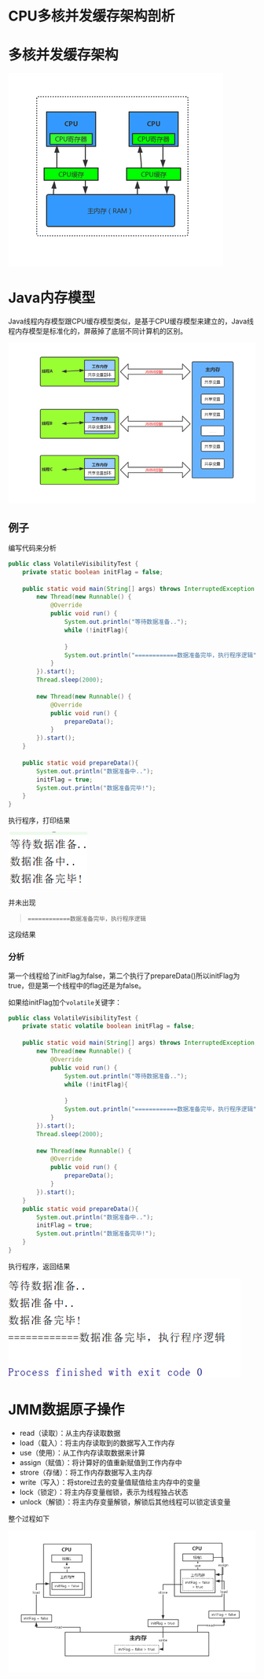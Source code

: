 # CPU多核并发缓存架构剖析

# 多核并发缓存架构

![](../../image/406.png)

# Java内存模型

Java线程内存模型跟CPU缓存模型类似，是基于CPU缓存模型来建立的，Java线程内存模型是标准化的，屏蔽掉了底层不同计算机的区别。

![](../../image/407.png)

## 例子

编写代码来分析

```java
public class VolatileVisibilityTest {
    private static boolean initFlag = false;

    public static void main(String[] args) throws InterruptedException {
        new Thread(new Runnable() {
            @Override
            public void run() {
                System.out.println("等待数据准备..");
                while (!initFlag){

                }
                System.out.println("============数据准备完毕，执行程序逻辑");
            }
        }).start();
        Thread.sleep(2000);
        
        new Thread(new Runnable() {
            @Override
            public void run() {
                prepareData();
            }
        }).start();
    }

    public static void prepareData(){
        System.out.println("数据准备中..");
        initFlag = true;
        System.out.println("数据准备完毕!");
    }
}
```

执行程序，打印结果

![](../../image/408.png)

并未出现

> ```
> ============数据准备完毕，执行程序逻辑
> ```

这段结果

### 分析

第一个线程给了initFlag为false，第二个执行了prepareData()所以initFlag为true，但是第一个线程中的flag还是为false。

如果给initFlag加个`volatile`关键字：

```java
public class VolatileVisibilityTest {
    private static volatile boolean initFlag = false;

    public static void main(String[] args) throws InterruptedException {
        new Thread(new Runnable() {
            @Override
            public void run() {
                System.out.println("等待数据准备..");
                while (!initFlag){

                }
                System.out.println("============数据准备完毕，执行程序逻辑");
            }
        }).start();
        Thread.sleep(2000);

        new Thread(new Runnable() {
            @Override
            public void run() {
                prepareData();
            }
        }).start();
    }
    public static void prepareData(){
        System.out.println("数据准备中..");
        initFlag = true;
        System.out.println("数据准备完毕!");
    }
}

```

执行程序，返回结果

![](../../image/409.png)

# JMM数据原子操作

- read（读取）：从主内存读取数据
- load（载入）：将主内存读取到的数据写入工作内存
- use（使用）：从工作内存读取数据来计算
- assign（赋值）：将计算好的值重新赋值到工作内存中
- strore（存储）：将工作内存数据写入主内存
- write（写入）：将store过去的变量值赋值给主内存中的变量
- lock（锁定）：将主内存变量枷锁，表示为线程独占状态
- unlock（解锁）：将主内存变量解锁，解锁后其他线程可以锁定该变量

整个过程如下

![](../../image/410.png)